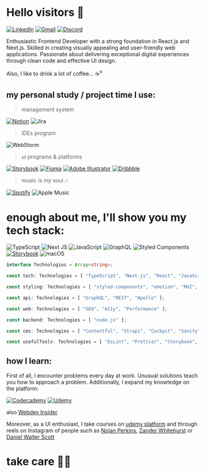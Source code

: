 # Hello visitors 👋

[![LinkedIn](https://img.shields.io/badge/linkedin-%230077B5.svg?style=for-the-badge&logo=linkedin&logoColor=white)](https://www.linkedin.com/in/jakub-flis-789785178/) [![Gmail](https://img.shields.io/badge/Gmail-D14836?style=for-the-badge&logo=gmail&logoColor=white)](mailto:jakub.flis94@gmail.com) [![Discord](https://img.shields.io/badge/Discord-%235865F2.svg?style=for-the-badge&logo=discord&logoColor=white)](https://discordapp.com/users/704274817045495808)


Enthusiastic Frontend Developer with a strong foundation in React.js and Next.js. Skilled in creating visually appealing and user-friendly web applications. Passionate about delivering exceptional digital experiences through clean code and effective UI design.

Also, I like to drink a lot of coffee... ☕<sup>n</sup>

## my personal study / project time I use:

> management system

[![Notion](https://img.shields.io/badge/Notion-%23000000.svg?style=for-the-badge&logo=notion&logoColor=white)](https://www.notion.so/) ![Jira](https://img.shields.io/badge/jira-%230A0FFF.svg?style=for-the-badge&logo=jira&logoColor=white)

> IDEs program

![WebStorm](https://img.shields.io/badge/webstorm-143?style=for-the-badge&logo=webstorm&logoColor=white&color=black)

> ui programs & platforms

[![Storybook](https://img.shields.io/badge/-Storybook-FF4785?style=for-the-badge&logo=storybook&logoColor=white)](https://storybook.js.org/) [![Figma](https://img.shields.io/badge/figma-%23F24E1E.svg?style=for-the-badge&logo=figma&logoColor=white)](https://www.figma.com/) [![Adobe Illustrator](https://img.shields.io/badge/adobe%20illustrator-%23FF9A00.svg?style=for-the-badge&logo=adobe%20illustrator&logoColor=white)](https://www.adobe.com/pl/products/illustrator.html) [![Dribbble](https://img.shields.io/badge/Dribbble-EA4C89?style=for-the-badge&logo=dribbble&logoColor=white)](https://dribbble.com/search/ui-kit)

> music is my soul 🎶

[![Spotify](https://img.shields.io/badge/Spotify-1ED760?style=for-the-badge&logo=spotify&logoColor=white)](https://open.spotify.com/playlist/3ebHKSjHujS4Tyt2KKP97R?si=32c1558fe98d4ce8) ![Apple Music](https://img.shields.io/badge/Apple_Music-9933CC?style=for-the-badge&logo=apple-music&logoColor=white)

# enough about me, I'll show you my tech stack: 

![TypeScript](https://img.shields.io/badge/typescript-%23007ACC.svg?style=for-the-badge&logo=typescript&logoColor=white) ![Next JS](https://img.shields.io/badge/Next-black?style=for-the-badge&logo=next.js&logoColor=white) ![JavaScript](https://img.shields.io/badge/javascript-%23323330.svg?style=for-the-badge&logo=javascript&logoColor=%23F7DF1E) ![GraphQL](https://img.shields.io/badge/-GraphQL-E10098?style=for-the-badge&logo=graphql&logoColor=white) ![Styled Components](https://img.shields.io/badge/styled--components-DB7093?style=for-the-badge&logo=styled-components&logoColor=white) [![Storybook](https://img.shields.io/badge/-Storybook-FF4785?style=for-the-badge&logo=storybook&logoColor=white)](https://storybook.js.org/) ![macOS](https://img.shields.io/badge/mac%20os-000000?style=for-the-badge&logo=macos&logoColor=F0F0F0)


```typescript
interface Technologies = Array<string>;

const tech: Technologies = [ "TypeScript", "Next.js", "React", "JavaScript" ];

const styling: Technologies = [ "styled-components", "emotion", "MUI", "NextUI" ];

const api: Technologies = [ "GraphQL", "REST", "Apollo" ];

const web: Technologies = [ "SEO", "A11y", "Performance" ];

const backend: Technologies = [ "node.js" ];

const cms: Technologies = [ "Contentful", "Strapi", "Cockpit", "Sanity" ];

const usefulTools: Technologies = [ "EsLint", "Prettier", "Storybook", "Husky", "Insomnia" ];
```

## how I learn:
First of all, I encounter problems every day at work. Unusual solutions teach you how to approach a problem. 
Additionally, I expand my knowledge on the platform:

[![Codecademy](https://img.shields.io/badge/Codecademy-FFF0E5?style=for-the-badge&logo=codecademy&logoColor=1F243A)](https://www.codecademy.com)
[![Udemy](https://img.shields.io/badge/Udemy-A435F0?style=for-the-badge&logo=Udemy&logoColor=white)](https://udemy.com)

also [Webdev Insider](https://www.webdevinsider.pl/zoptymalizowany-frontend)

Moreover, as a UI enthusiast, I take courses on [udemy platform](https://udemy.com) and through reels on Instagram of people such as [Nolan Perkins](https://www.instagram.com/_radnolan?utm_source=ig_web_button_share_sheet&igsh=ZDNlZDc0MzIxNw==), [Zander Whitehurst](https://www.instagram.com/zanderwhitehurst?igsh=ODU5YTR3dWxwOGhy) or [Daniel Walter Scott](https://www.instagram.com/bringyourownlaptop?utm_source=ig_web_button_share_sheet&igsh=ZDNlZDc0MzIxNw==)

# take care 🖖🏼


